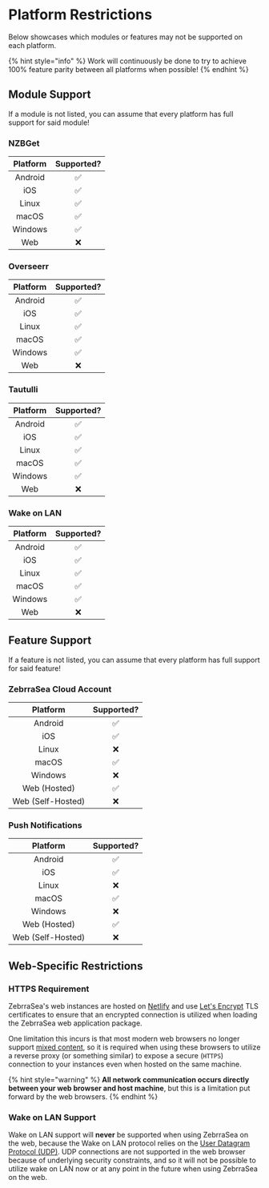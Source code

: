 # Platform Restrictions

Below showcases which modules or features may not be supported on each platform.

{% hint style="info" %}
Work will continuously be done to try to achieve 100% feature parity between all platforms when possible!
{% endhint %}

## Module Support

If a module is not listed, you can assume that every platform has full support for said module!

### NZBGet

| Platform | Supported? |
| :------: | :--------: |
|  Android |      ✅     |
|    iOS   |      ✅     |
|   Linux  |      ✅     |
|   macOS  |      ✅     |
|  Windows |      ✅     |
|    Web   |      ❌     |

### Overseerr

| Platform | Supported? |
| :------: | :--------: |
|  Android |      ✅     |
|    iOS   |      ✅     |
|   Linux  |      ✅     |
|   macOS  |      ✅     |
|  Windows |      ✅     |
|    Web   |      ❌     |

### Tautulli

| Platform | Supported? |
| :------: | :--------: |
|  Android |      ✅     |
|    iOS   |      ✅     |
|   Linux  |      ✅     |
|   macOS  |      ✅     |
|  Windows |      ✅     |
|    Web   |      ❌     |

### Wake on LAN

| Platform | Supported? |
| :------: | :--------: |
|  Android |      ✅     |
|    iOS   |      ✅     |
|   Linux  |      ✅     |
|   macOS  |      ✅     |
|  Windows |      ✅     |
|    Web   |      ❌     |

## Feature Support

If a feature is not listed, you can assume that every platform has full support for said feature!

### ZebrraSea Cloud Account

|      Platform     | Supported? |
| :---------------: | :--------: |
|      Android      |      ✅     |
|        iOS        |      ✅     |
|       Linux       |      ❌     |
|       macOS       |      ✅     |
|      Windows      |      ❌     |
|    Web (Hosted)   |      ✅     |
| Web (Self-Hosted) |      ❌     |

### Push Notifications

|      Platform     | Supported? |
| :---------------: | :--------: |
|      Android      |      ✅     |
|        iOS        |      ✅     |
|       Linux       |      ❌     |
|       macOS       |      ✅     |
|      Windows      |      ❌     |
|    Web (Hosted)   |      ✅     |
| Web (Self-Hosted) |      ❌     |

## Web-Specific Restrictions

### **HTTPS Requirement**

ZebrraSea's web instances are hosted on [Netlify](https://www.netlify.com/) and use [Let's Encrypt](https://letsencrypt.org/) TLS certificates to ensure that an encrypted connection is utilized when loading the ZebrraSea web application package.

One limitation this incurs is that most modern web browsers no longer support [mixed content](https://developer.mozilla.org/en-US/docs/Web/Security/Mixed\_content), so it is required when using these browsers to utilize a reverse proxy (or something similar) to expose a secure (`HTTPS`) connection to your instances even when hosted on the same machine.

{% hint style="warning" %}
**All network communication occurs directly between your web browser and host machine**, but this is a limitation put forward by the web browsers.
{% endhint %}

### Wake on LAN Support

Wake on LAN support will **never** be supported when using ZebrraSea on the web, because the Wake on LAN protocol relies on the [User Datagram Protocol (UDP)](https://en.wikipedia.org/wiki/User\_Datagram\_Protocol). UDP connections are not supported in the web browser because of underlying security constraints, and so it will not be possible to utilize wake on LAN now or at any point in the future when using ZebrraSea on the web.
